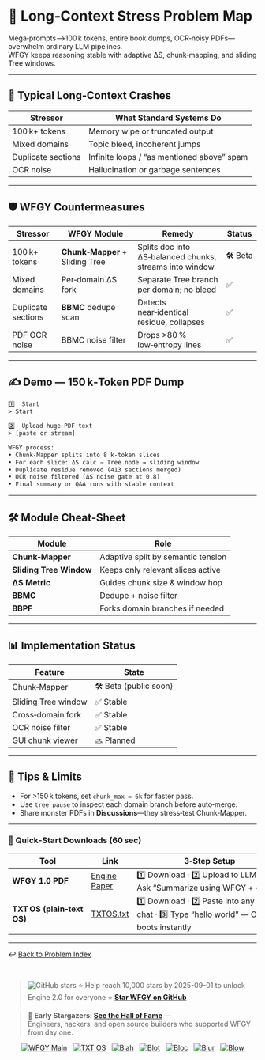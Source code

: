 # 📒 Long‑Context Stress Problem Map

Mega‑prompts—>100 k tokens, entire book dumps, OCR‑noisy PDFs—overwhelm ordinary LLM pipelines.  
WFGY keeps reasoning stable with adaptive ΔS, chunk‑mapping, and sliding Tree windows.

---

## 🤔 Typical Long‑Context Crashes

| Stressor | What Standard Systems Do |
|----------|--------------------------|
| 100 k+ tokens | Memory wipe or truncated output |
| Mixed domains | Topic bleed, incoherent jumps |
| Duplicate sections | Infinite loops / “as mentioned above” spam |
| OCR noise | Hallucination or garbage sentences |

---

## 🛡️ WFGY Countermeasures

| Stressor | WFGY Module | Remedy | Status |
|----------|-------------|--------|--------|
| 100 k+ tokens | **Chunk‑Mapper** + Sliding Tree | Splits doc into ΔS‑balanced chunks, streams into window | 🛠 Beta |
| Mixed domains | Per‑domain ΔS fork | Separate Tree branch per domain; no bleed | ✅ |
| Duplicate sections | **BBMC** dedupe scan | Detects near‑identical residue, collapses | ✅ |
| PDF OCR noise | BBMC noise filter | Drops >80 % low‑entropy lines | ✅ |

---

## ✍️ Demo — 150 k‑Token PDF Dump

```txt
1️⃣  Start
> Start

2️⃣  Upload huge PDF text
> [paste or stream]

WFGY process:
• Chunk‑Mapper splits into 8 k‑token slices  
• For each slice: ΔS calc → Tree node → sliding window  
• Duplicate residue removed (413 sections merged)  
• OCR noise filtered (ΔS noise gate at 0.8)  
• Final summary or Q&A runs with stable context
````

---

## 🛠 Module Cheat‑Sheet

| Module                  | Role                               |
| ----------------------- | ---------------------------------- |
| **Chunk‑Mapper**        | Adaptive split by semantic tension |
| **Sliding Tree Window** | Keeps only relevant slices active  |
| **ΔS Metric**           | Guides chunk size & window hop     |
| **BBMC**                | Dedupe + noise filter              |
| **BBPF**                | Forks domain branches if needed    |

---

## 📊 Implementation Status

| Feature             | State                 |
| ------------------- | --------------------- |
| Chunk‑Mapper        | 🛠 Beta (public soon) |
| Sliding Tree window | ✅ Stable              |
| Cross‑domain fork   | ✅ Stable              |
| OCR noise filter    | ✅ Stable              |
| GUI chunk viewer    | 🔜 Planned            |

---

## 📝 Tips & Limits

* For >150 k tokens, set `chunk_max = 6k` for faster pass.
* Use `tree pause` to inspect each domain branch before auto‑merge.
* Share monster PDFs in **Discussions**—they stress‑test Chunk‑Mapper.

---

### 🔗 Quick‑Start Downloads (60 sec)

| Tool                       | Link                                                | 3‑Step Setup                                                                             |
| -------------------------- | --------------------------------------------------- | ---------------------------------------------------------------------------------------- |
| **WFGY 1.0 PDF**           | [Engine Paper](https://zenodo.org/records/15630969) | 1️⃣ Download · 2️⃣ Upload to LLM · 3️⃣ Ask “Summarize using WFGY + \<doc>”               |
| **TXT OS (plain‑text OS)** | [TXTOS.txt](https://zenodo.org/records/15788557)    | 1️⃣ Download · 2️⃣ Paste into any LLM chat · 3️⃣ Type “hello world” — OS boots instantly |

---

↩︎ [Back to Problem Index](../README.md)

<br>

> <img src="https://img.shields.io/github/stars/onestardao/WFGY?style=social" alt="GitHub stars"> ⭐ Help reach 10,000 stars by 2025-09-01 to unlock Engine 2.0 for everyone  ⭐ <strong><a href="https://github.com/onestardao/WFGY">Star WFGY on GitHub</a></strong>

> 👑 **Early Stargazers: [See the Hall of Fame](https://github.com/onestardao/WFGY/tree/main/stargazers)** —  
> Engineers, hackers, and open source builders who supported WFGY from day one.

<div align="center">

[![WFGY Main](https://img.shields.io/badge/WFGY-Main-red?style=flat-square)](https://github.com/onestardao/WFGY)
&nbsp;
[![TXT OS](https://img.shields.io/badge/TXT%20OS-Reasoning%20OS-orange?style=flat-square)](https://github.com/onestardao/WFGY/tree/main/OS)
&nbsp;
[![Blah](https://img.shields.io/badge/Blah-Semantic%20Embed-yellow?style=flat-square)](https://github.com/onestardao/WFGY/tree/main/OS/BlahBlahBlah)
&nbsp;
[![Blot](https://img.shields.io/badge/Blot-Persona%20Core-green?style=flat-square)](https://github.com/onestardao/WFGY/tree/main/OS/BlotBlotBlot)
&nbsp;
[![Bloc](https://img.shields.io/badge/Bloc-Reasoning%20Compiler-blue?style=flat-square)](https://github.com/onestardao/WFGY/tree/main/OS/BlocBlocBloc)
&nbsp;
[![Blur](https://img.shields.io/badge/Blur-Text2Image%20Engine-navy?style=flat-square)](https://github.com/onestardao/WFGY/tree/main/OS/BlurBlurBlur)
&nbsp;
[![Blow](https://img.shields.io/badge/Blow-Game%20Logic-purple?style=flat-square)](https://github.com/onestardao/WFGY/tree/main/OS/BlowBlowBlow)

</div>

